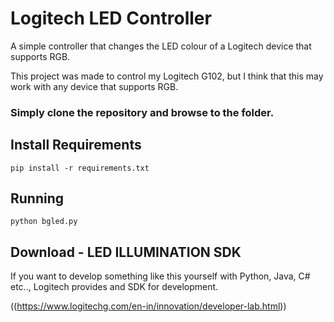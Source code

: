 # Logitech LED Controller
A simple controller that changes the LED colour of a Logitech device that supports RGB.

This project was made to control my Logitech G102, but I think that this may work with any device that supports RGB.

### Simply clone the repository and browse to the folder.

## Install Requirements
```
pip install -r requirements.txt
```
## Running
```
python bgled.py
```

## Download - LED ILLUMINATION SDK
If you want to develop something like this yourself with Python, Java, C# etc.., Logitech provides and SDK for development. 

((https://www.logitechg.com/en-in/innovation/developer-lab.html))
